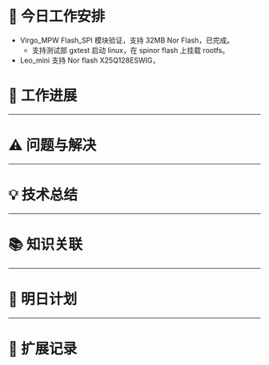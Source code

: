 



# **🔧 今日工作安排**
- Virgo_MPW Flash_SPI 模块验证，支持 32MB Nor Flash，已完成。
	- 支持测试部 gxtest 启动 linux，在 spinor flash 上挂载 rootfs。
- Leo_mini 支持 Nor flash X25Q128ESWIG，



# **📌 工作进展**



---

# **⚠️ 问题与解决**


---

# **💡 技术总结**


---

# **📚 知识关联**


---
# **📌 明日计划**


---

# **💬 扩展记录**




